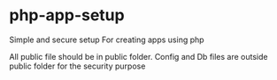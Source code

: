 php-app-setup
=============

Simple and secure setup For creating apps using php

All public file should be in public folder. Config and Db files are outside public folder for the security purpose